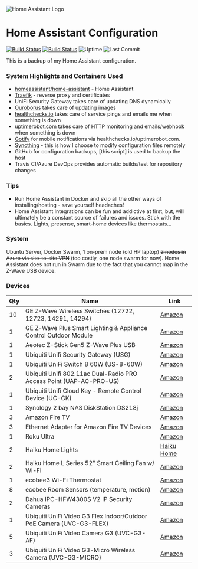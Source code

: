 ![Home Assistant Logo](https://upload.wikimedia.org/wikipedia/commons/thumb/6/6e/Home_Assistant_Logo.svg/240px-Home_Assistant_Logo.svg.png)

# Home Assistant Configuration

[![Build Status](https://img.shields.io/travis/joe-scalise/HomeAssistantConfig?style=for-the-badge)](https://travis-ci.org/joe-scalise/HomeAssistantConfig)
[![Build Status](https://img.shields.io/azure-devops/build/joescalise/af5372e7-8c15-4d17-8dbd-3effb1bf0fc2/1?style=for-the-badge)](https://dev.azure.com/joescalise/HomeAssistant)
![Uptime](https://img.shields.io/uptimerobot/ratio/m783817500-86d7e2e320813e0c5bf41d79?style=for-the-badge)
![Last Commit](https://img.shields.io/github/last-commit/joe-scalise/homeassistantconfig?style=for-the-badge)

This is a backup of my Home Assistant configuration.

### System Highlights and Containers Used

* [homeassistant/home-assistant](https://hub.docker.com/r/homeassistant/home-assistant/) - Home Assistant
* [Traefik](https://hub.docker.com/r/_/traefik/) - reverse proxy and certificates
* UniFi Security Gateway takes care of updating DNS dynamically
* [Ouroborus](https://hub.docker.com/r/pyouroboros/ouroboros) takes care of updating images
* [healthchecks.io](https://healthchecks.io/) takes care of service pings and emails me when something is down
* [uptimerobot.com](https://uptimerobot.com/) takes care of HTTP monitoring and emails/webhook when something is down
* [Gotify](https://hub.docker.com/r/gotify/server) for mobile notifications via healthchecks.io/uptimerobot.com.
* [Syncthing](https://hub.docker.com/r/linuxserver/syncthing/) - this is how I choose to modify configuration files remotely
* GitHub for configuration backups, [this script] is used to backup the host
* Travis CI/Azure DevOps provides automatic builds/test for repository changes

### Tips

* Run Home Assistant in Docker and skip all the other ways of installing/hosting - save yourself headaches!
* Home Assistant Integrations can be fun and addictive at first, but, will ultimately be a constant source of failures and issues.  Stick with the basics.  Lights, presense, smart-home devices like thermostats...

### System

Ubuntu Server, Docker Swarm, 1 on-prem node (old HP laptop) ~~2 nodes in Azure via site-to-site VPN~~ (too costly, one node swarm for now).  Home Assistant does not run in Swarm due to the fact that you cannot map in the Z-Wave USB device.

### Devices

| Qty   | Name                                                  | Link |
| ----- | ----------------------------------------------------- | ---- |
| 10 | GE Z-Wave Wireless Switches (12722, 12723, 14291, 14294) | [Amazon](https://amzn.to/2XmCIb2) |
| 1 | GE Z-Wave Plus Smart Lighting & Appliance Control Outdoor Module | [Amazon](https://amzn.to/32Nk1yf) |
| 1 | Aeotec Z-Stick Gen5 Z-Wave Plus USB | [Amazon](https://amzn.to/32NZ5qS) |
| 1 | Ubiquiti Unifi Security Gateway (USG) | [Amazon](https://amzn.to/2CM7HUd) |
| 1 | Ubiquiti UniFi Switch 8 60W (US-8-60W) | [Amazon](https://amzn.to/374BpSp) |
| 2 | Ubiquiti Unifi 802.11ac Dual-Radio PRO Access Point (UAP-AC-PRO-US)| [Amazon](https://amzn.to/2KkbsnZ) |
| 1 | Ubiquiti Unifi Cloud Key - Remote Control Device (UC-CK)| [Amazon](https://amzn.to/2CIQBqz) |
| 1 | Synology 2 bay NAS DiskStation DS218j | [Amazon](https://amzn.to/2KhXxiv) |
| 3 | Amazon Fire TV  | [Amazon](https://amzn.to/33RzoH6) |
| 3 | Ethernet Adapter for Amazon Fire TV Devices | [Amazon](https://amzn.to/2pitaB5) |
| 1 | Roku Ultra  | [Amazon](https://amzn.to/2QqCgXw) |
| 2 | Haiku Home Lights | [Haiku Home](https://www.haikuhome.com/) |
| 2 | Haiku Home L Series 52" Smart Ceiling Fan w/ Wi-Fi | [Amazon](https://amzn.to/2rLd3Nr) |
| 1 | ecobee3 Wi-Fi Thermostat | [Amazon](https://amzn.to/2Oh3Gwo) |
| 8 | ecobee Room Sensors (temperature, motion) | [Amazon](https://amzn.to/2CKC4dQ) |
| 2 | Dahua IPC-HFW4300S V2 IP Security Cameras | [Amazon](https://amzn.to/2rLJBqz) |
| 1 | Ubiquiti UniFi Video G3 Flex Indoor/Outdoor PoE Camera (UVC-G3-FLEX) | [Amazon](https://amzn.to/2NKBCm2) |
| 5 | Ubiquiti UniFi Video Camera G3 (UVC-G3-AF) | [Amazon](https://amzn.to/33MdTaI) |
| 3 | Ubiquiti UniFi Video G3-Micro Wireless Camera (UVC-G3-MICRO)| [Amazon](https://amzn.to/357a2Fl) |

